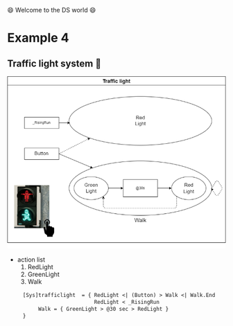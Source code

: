 :smile: Welcome to the DS world  :smile:
# Example 4

## Traffic light system :traffic_light:


 ![AAA](./png/ex4.dio.png)
 
  - action list 
    1. RedLight
    2. GreenLight
    3. Walk


```
     [Sys]trafficlight  = { RedLight <| (Button) > Walk <| Walk.End
                            RedLight < _RisingRun
          Walk = { GreenLight > @30 sec > RedLight } 
     }
```
